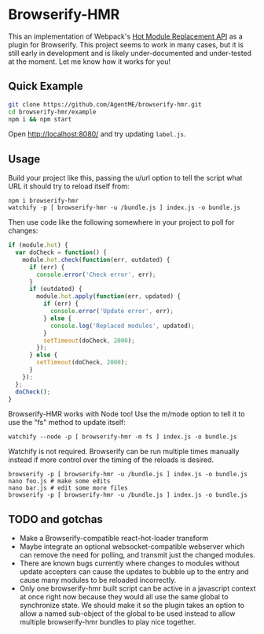 # Browserify-HMR

This an implementation of Webpack's [Hot Module Replacement
API](http://webpack.github.io/docs/hot-module-replacement.html) as a plugin for
Browserify. This project seems to work in many cases, but it is still early in
development and is likely under-documented and under-tested at the moment. Let
me know how it works for you!

## Quick Example

```bash
git clone https://github.com/AgentME/browserify-hmr.git
cd browserify-hmr/example
npm i && npm start
```

Open [http://localhost:8080/](http://localhost:8080/) and try updating
`label.js`.

## Usage

Build your project like this, passing the u/url option to tell the script what
URL it should try to reload itself from:

    npm i browserify-hmr
    watchify -p [ browserify-hmr -u /bundle.js ] index.js -o bundle.js

Then use code like the following somewhere in your project to poll for changes:

```javascript
if (module.hot) {
  var doCheck = function() {
    module.hot.check(function(err, outdated) {
      if (err) {
        console.error('Check error', err);
      }
      if (outdated) {
        module.hot.apply(function(err, updated) {
          if (err) {
            console.error('Update error', err);
          } else {
            console.log('Replaced modules', updated);
          }
          setTimeout(doCheck, 2000);
        });
      } else {
        setTimeout(doCheck, 2000);
      }
    });
  };
  doCheck();
}
```

Browserify-HMR works with Node too! Use the m/mode option to tell it to use the
"fs" method to update itself:

    watchify --node -p [ browserify-hmr -m fs ] index.js -o bundle.js

Watchify is not required. Browserify can be run multiple times manually instead
if more control over the timing of the reloads is desired.

    browserify -p [ browserify-hmr -u /bundle.js ] index.js -o bundle.js
    nano foo.js # make some edits
    nano bar.js # edit some more files
    browserify -p [ browserify-hmr -u /bundle.js ] index.js -o bundle.js

## TODO and gotchas

* Make a Browserify-compatible react-hot-loader transform
* Maybe integrate an optional websocket-compatible webserver which can remove
  the need for polling, and transmit just the changed modules.
* There are known bugs currently where changes to modules without update
  accepters can cause the updates to bubble up to the entry and cause many
  modules to be reloaded incorrectly.
* Only one browserify-hmr built script can be active in a javascript context at
  once right now because they would all use the same global to synchronize
  state. We should make it so the plugin takes an option to allow a named
  sub-object of the global to be used instead to allow multiple browserify-hmr
  bundles to play nice together.
